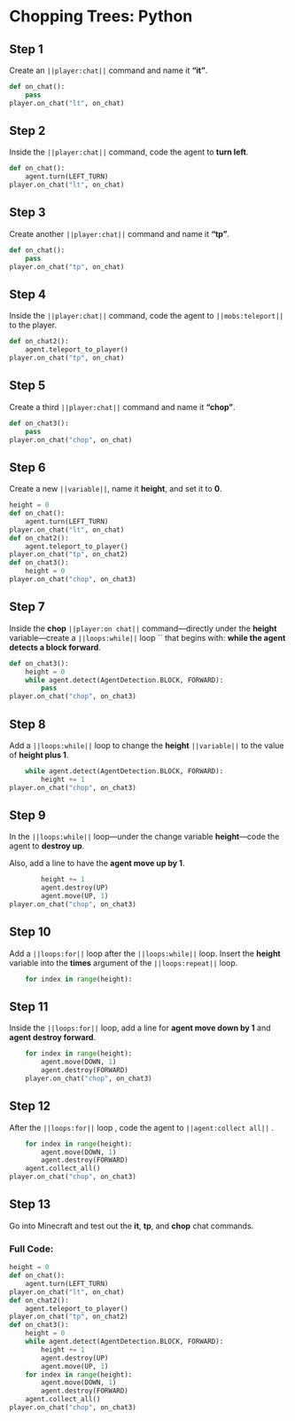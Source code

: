 ﻿# Chopping Trees: Python


## Step 1
Create an ``||player:chat||`` command and name it **“it”**.

```python
def on_chat():
    pass
player.on_chat("lt", on_chat)
```

## Step 2

Inside the ``||player:chat||`` command, code the agent to **turn left**.

```python
def on_chat():
    agent.turn(LEFT_TURN)
player.on_chat("lt", on_chat)
```

## Step 3

Create another ``||player:chat||`` command and name it **“tp”**.

```python
def on_chat():
    pass
player.on_chat("tp", on_chat)
```

## Step 4

Inside the ``||player:chat||`` command, code the agent to ``||mobs:teleport||`` to the player.

```python
def on_chat2():
    agent.teleport_to_player()
player.on_chat("tp", on_chat)
```

## Step 5

Create a third ``||player:chat||`` command and name it **“chop”**.

```python
def on_chat3():
    pass
player.on_chat("chop", on_chat)
```

## Step 6

Create a new ``||variable||``, name it **height**, and set it to **0**.

```python
height = 0
def on_chat():
    agent.turn(LEFT_TURN)
player.on_chat("lt", on_chat)
def on_chat2():
    agent.teleport_to_player()
player.on_chat("tp", on_chat2)
def on_chat3():
    height = 0
player.on_chat("chop", on_chat3)
```

## Step 7

Inside the **chop** ``||player:on chat||`` command—directly under the **height** variable—create a ``||loops:while||`` loop `` that begins with: **while the agent detects a block forward**.

```python
def on_chat3():
    height = 0
    while agent.detect(AgentDetection.BLOCK, FORWARD):
        pass
player.on_chat("chop", on_chat3)
```

## Step 8

Add a ``||loops:while||`` loop to change the **height** ``||variable||`` to the value of **height plus 1**.

```python
    while agent.detect(AgentDetection.BLOCK, FORWARD):
        height += 1
player.on_chat("chop", on_chat3)
```

## Step 9

In the ``||loops:while||`` loop—under the change variable **height**—code the agent to  **destroy up**. 

Also, add a line to have the **agent move up by 1**.

```python
        height += 1
        agent.destroy(UP)
        agent.move(UP, 1)
player.on_chat("chop", on_chat3)
```

## Step 10

Add a ``||loops:for||`` loop after the ``||loops:while||`` loop. Insert the **height** variable into the **times** argument of the ``||loops:repeat||`` loop.

```python
    for index in range(height):
```

## Step 11

Inside the ``||loops:for||`` loop,  add a line for **agent move down by 1** and **agent destroy forward**.

```python
    for index in range(height):
        agent.move(DOWN, 1)
        agent.destroy(FORWARD)
    player.on_chat("chop", on_chat3)
```

## Step 12

After the ``||loops:for||`` loop , code the agent to ``||agent:collect all||`` .

```python
    for index in range(height):
        agent.move(DOWN, 1)
        agent.destroy(FORWARD)
    agent.collect_all()
player.on_chat("chop", on_chat3)
```

## Step 13

Go into Minecraft and test out the **it**, **tp**, and **chop** chat commands.

### Full Code: 

```python
height = 0
def on_chat():
    agent.turn(LEFT_TURN)
player.on_chat("lt", on_chat)
def on_chat2():
    agent.teleport_to_player()
player.on_chat("tp", on_chat2)
def on_chat3():
    height = 0
    while agent.detect(AgentDetection.BLOCK, FORWARD):
        height += 1
        agent.destroy(UP)
        agent.move(UP, 1)
    for index in range(height):
        agent.move(DOWN, 1)
        agent.destroy(FORWARD)
    agent.collect_all()
player.on_chat("chop", on_chat3)
```

